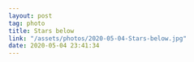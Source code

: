 ```yaml
---
layout: post
tag: photo
title: Stars below
link: "/assets/photos/2020-05-04-Stars-below.jpg"
date: 2020-05-04 23:41:34
---
```


